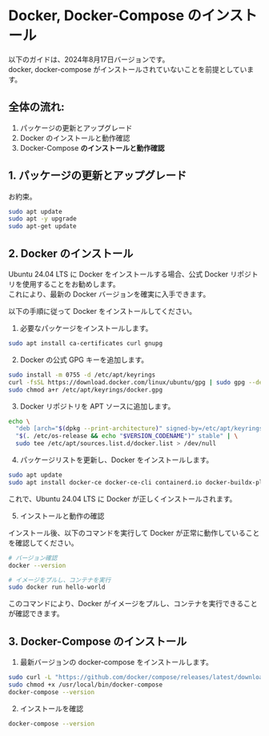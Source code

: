 # Docker, Docker-Compose のインストール

以下のガイドは、2024年8月17日バージョンです。  
docker, docker-compose がインストールされていないことを前提としています。

## 全体の流れ:

1. パッケージの更新とアップグレード
2. Docker のインストールと動作確認
3. Docker-Compose **のインストールと動作確認**

## 1. パッケージの更新とアップグレード

お約束。

```bash
sudo apt update
sudo apt -y upgrade
sudo apt-get update
```

## 2. Docker のインストール

Ubuntu 24.04 LTS に Docker をインストールする場合、公式 Docker リポジトリを使用することをお勧めします。  
これにより、最新の Docker バージョンを確実に入手できます。

以下の手順に従って Docker をインストールしてください。

1. 必要なパッケージをインストールします。

```bash
sudo apt install ca-certificates curl gnupg
```

2. Docker の公式 GPG キーを追加します。

```bash
sudo install -m 0755 -d /etc/apt/keyrings
curl -fsSL https://download.docker.com/linux/ubuntu/gpg | sudo gpg --dearmor -o /etc/apt/keyrings/docker.gpg
sudo chmod a+r /etc/apt/keyrings/docker.gpg
```

3. Docker リポジトリを APT ソースに追加します。

```bash
echo \
  "deb [arch="$(dpkg --print-architecture)" signed-by=/etc/apt/keyrings/docker.gpg] https://download.docker.com/linux/ubuntu \
  "$(. /etc/os-release && echo "$VERSION_CODENAME")" stable" | \
  sudo tee /etc/apt/sources.list.d/docker.list > /dev/null
```

4. パッケージリストを更新し、Docker をインストールします。

```bash
sudo apt update
sudo apt install docker-ce docker-ce-cli containerd.io docker-buildx-plugin docker-compose-plugin
```

これで、Ubuntu 24.04 LTS に Docker が正しくインストールされます。

5. インストールと動作の確認

インストール後、以下のコマンドを実行して Docker が正常に動作していることを確認してください。

```bash
# バージョン確認
docker --version

# イメージをプルし、コンテナを実行
sudo docker run hello-world
```

このコマンドにより、Docker がイメージをプルし、コンテナを実行できることが確認できます。

## 3. Docker-Compose のインストール

1. 最新バージョンの docker-compose をインストールします。

```bash
sudo curl -L "https://github.com/docker/compose/releases/latest/download/docker-compose-$(uname -s)-$(uname -m)" -o /usr/local/bin/docker-compose
sudo chmod +x /usr/local/bin/docker-compose
docker-compose --version
```

2. インストールを確認

```bash
docker-compose --version
```
